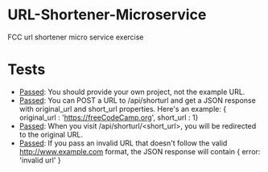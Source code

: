 # URL-Shortener-Microservice
FCC url shortener micro service exercise

# Tests

- <ins>Passed</ins>: You should provide your own project, not the example URL.
- <ins>Passed</ins>: You can POST a URL to /api/shorturl and get a JSON response with original_url and short_url properties. Here's an example: { original_url : 'https://freeCodeCamp.org', short_url : 1}
- <ins>Passed</ins>: When you visit /api/shorturl/<short_url>, you will be redirected to the original URL.
- <ins>Passed</ins>: If you pass an invalid URL that doesn't follow the valid http://www.example.com format, the JSON response will contain { error: 'invalid url' }
